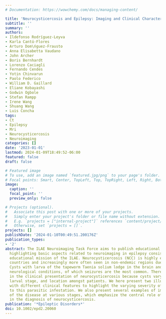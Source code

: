 ```yaml
---
# Documentation: https://wowchemy.com/docs/managing-content/

title: 'Neurocysticercosis and Epilepsy: Imaging and Clinical Characteristics'
subtitle: ''
summary: ''
authors:
- Ildefonso Rodríguez-Leyva
- Karla Cantú-Flores
- Arturo Dom\ńguez-Frausto
- Anna Elisabetta Vaudano
- John Archer
- Boris Bernhardt
- Lorenzo Caciagli
- Fernando Cendes
- Yotin Chinvarun
- Paolo Federico
- William D. Gaillard
- Eliane Kobayashi
- Godwin Ogbole
- Stefan Rampp
- Irene Wang
- Shuang Wang
- Luis Concha
tags:
- Ct
- Epilepsy
- Mri
- Neurocysticercosis
- Neuroimaging
categories: []
date: '2023-01-01'
lastmod: 2024-01-09T18:49:52-06:00
featured: false
draft: false

# Featured image
# To use, add an image named `featured.jpg/png` to your page's folder.
# Focal points: Smart, Center, TopLeft, Top, TopRight, Left, Right, BottomLeft, Bottom, BottomRight.
image:
  caption: ''
  focal_point: ''
  preview_only: false

# Projects (optional).
#   Associate this post with one or more of your projects.
#   Simply enter your project's folder or file name without extension.
#   E.g. `projects = ["internal-project"]` references `content/project/deep-learning/index.md`.
#   Otherwise, set `projects = []`.
projects: []
publishDate: '2024-01-10T00:49:51.200176Z'
publication_types:
- '2'
abstract: The ILAE Neuroimaging Task Force aims to publish educational case reports
  highlighting basic aspects related to neuroimaging in epilepsy consistent with the
  educational mission of the ILAE. Neurocysticercosis (NCC) is highly endemic in resource-limited
  countries and increasingly more often seen in non-endemic regions due to migration.
  Cysts with larva of the tapeworm Taenia solium lodge in the brain and cause several
  neurological conditions, of which seizures are the most common. There is great heterogeneity
  in the clinical presentation of neurocysticercosis because cysts vary in number,
  larval stage, and location amongst patients. We here present two illustrative cases
  with different clinical features to highlight the varying severity of symptoms secondary
  to this parasitic infestation. We also present several examples of imaging characteristics
  of the disease at various stages, which emphasize the central role of neuroimaging
  in the diagnosis of neurocysticercosis.
publication: '*Epileptic Disorders*'
doi: 10.1002/epd2.20060
---
```

